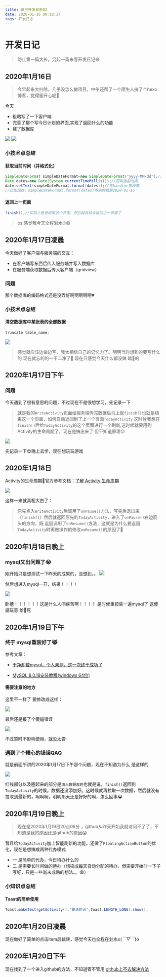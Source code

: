 ```yaml
---
title: 律己开发日志02
date: 2020-01-16 00:18:17
tags: 开发日志
---
```


# 开发日记
> 防止第一篇太长，另起一篇来写开发日记😄
## 2020年1月16日

> 今早起来大扫除，几乎没怎么做项目，中午还帮了一个陌生人搞了个hexo博客，觉得蛮开心呢🤣

今天

- 粗略写了一下客户端
- 完善了那个写今日计划的界面,实现了返回什么的功能
- 建了数据库

<!--more-->

![](律己-开发日记02/2.png)
![](律己-开发日记02/1.png)

### 小技术点总结

#### 获取当前时间（并格式化）
```java
SimpleDateFormat simpleDateFormat=new SimpleDateFormat("yyyy-MM-dd");//格式化样式
Date dates=new Date(System.currentTimeMillis());//获取当前时间
date.setText(simpleDateFormat.format(dates));//在handler里设置
//比如现在，simpleDateFormat.format(dates)得到的就是2020-01-16
```
#### 返回上一页面
```java
finish();//实际上是说结束这个界面，然后就自动会返回上一页面了
```


> ps:感觉我今天全程划水🙄😄

## 2020年1月17日凌晨

今天做好了客户端与服务端的交互：
- 在客户端写东西后传入服务端并写入数据库
- 在服务端获取数据后传入客户端（gridview）

### 问题
那个数据库的编码格式还是没弄好啊啊啊啊啊💔

### 小技术点总结

#### 清空数据库中某张表的全部数据
```java
truncate table_name;
```
![](律己-开发日记02/3.png)

> 感觉就应该边做边写，我太相信自己的记忆力了。明明当时想到的要写什么的 现在就忘的的一干二净了😤 现在只感觉今天什么都没做 踏🐴的

## 2020年1月17日下午

### 问题
今天遇到了很有意思的问题，不过现在不是很想学习，先记录一下

> 就是我的`WriteActivity`页面给服务端传完数据后马上就`finish()`也就是结束这一个页面，如何自动返回到了上一个页面`TodayActivity` 这时候我想在`finish()`后给`TodayActivity`的这个页面进行一个刷新,这时候就要用到Activity的生命周期了，现在是搞出来了 但不知道原理😝

![](律己-开发日记02/8.png)

先记录一下😋晚上去学，现在想玩玩游戏

## 2020年1月18日

Activity的生命周期👻官方参考文档：[了解 Activity 生命周期](https://developer.android.google.cn/guide/components/activities/activity-lifecycle.html)

![](律己-开发日记02/9.png)

这样一来就真相大白了：
> 原先点入`WriteActivity`后调用了`onPause()`方法，写完后退出来（`finish()`）然后就返回原先的`TodayActivity`，进入了`onPause()`右边箭头的方向，既 返回调用了`onResume()`方法，这就是为什么要返回`TodayActivity`时再做操作的修改`onResume()`的原因了🐥

## 2020年1月18日晚上

### mysql又出问题了😭

刚开始只是想测试一下昨天的成果的，没想到。。
![](律己-开发日记02/10.png)

然后想进入mysql一开，结果！！！！

![](律己-开发日记02/11.png)

卧槽！！！！！！这是什么人间疾苦啊！！！！
是时候重按装一遍mysql了 这傻逼玩意 给👴死

## 2020年1月19日下午

### 终于 mysql重装好了😹

参考文章：

- [干净卸载mysql，个人亲测，这一次终于成功了](https://blog.csdn.net/cxy_Summer/article/details/70142322)

- [MySQL 8.0.18安装教程(windows 64位)](https://blog.csdn.net/qq_37350706/article/details/81707862)

#### 需要注意的地方

这里不一样了 要修改成这样：

![](律己-开发日记02/15.png)

最后还是报了个傻逼错误

![](律己-开发日记02/16.png)

不过暂时不影响使用，就没太管

### 遇到了个糟心的错误QAQ

就是前面所讲的2020年1月17日下午那个问题，现在不知道为什么
是这样的

![](律己-开发日记02/14.png)

红线部分以及圈起来的部分是`填入数据库的`也就是说，`finish()`返回到`TodayActivity`的时候，数据还没添加好。这时候就再拉取一次数据，然后就没有拉取到最新的，啊啊啊，明明那天还是好好的啊，怎么回事😭

## 2020年1月19日晚上

> 现在是2020年1月19日20点08分 ，github从昨天开始我就访问不了了，不知道是我的原因还是github的原因😱

暂且给`TodayActivity`加上智能刷新的功能，还做了`FloatingActionButton`的优化，现在是想搞成两种代办模式

- 一 是简单的代办，今日待办什么的
- 二 是需要长时间做的待办（想搞成每天自动分配的待办，但需要开始时一下子写好，只是一些尚未成熟的想法。。😪）

### 小知识点总结

#### Toast的简单使用
```java
Toast.makeText(getActivity(),"要说的话",Toast.LENGTH_LONG).show();
```
## 2020年1月20日凌晨

现在做好了简单的点击item后跳转，感觉今天也全程在划水o(*￣▽￣*)o

## 2020年1月20日下午

现在找到了一个进入github的方法，不知道管不管用
[github上不去解决方法](https://www.jianshu.com/p/93f0489606a5)


